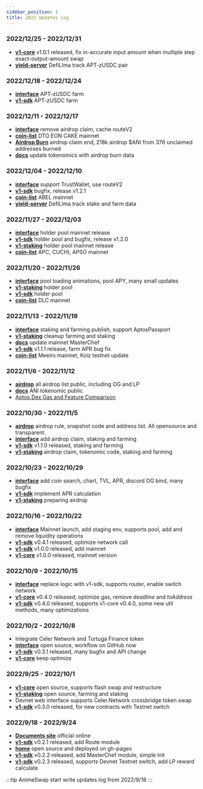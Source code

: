 ```yaml
---
sidebar_position: 1
title: 2022 Updates Log
---
```


### 2022/12/25 - 2022/12/31
* [**v1-core**](https://github.com/AnimeSwap/v1-core) v1.0.1 released, fix in-accurate input amount when multiple step exact-output-amount swap
* [**yield-server**](https://github.com/AnimeSwap/yield-server) DefiLlma track APT-zUSDC pair

### 2022/12/18 - 2022/12/24
* [**interface**](https://github.com/AnimeSwap/interface) APT-zUSDC farm
* [**v1-sdk**](https://github.com/AnimeSwap/v1-sdk) APT-zUSDC farm

### 2022/12/11 - 2022/12/17
* [**interface**](https://github.com/AnimeSwap/interface) remove airdrop claim, cache routeV2
* [**coin-list**](https://github.com/AnimeSwap/coin-list) DTO EON CAKE mainnet
* [**Airdrop Burn**](https://explorer.aptoslabs.com/txn/46993446/events) airdrop claim end, 218k airdrop $ANI from 376 unclaimed addresses burned
* [**docs**](https://github.com/AnimeSwap/docs) update tokenomics with airdrop burn data

### 2022/12/04 - 2022/12/10
* [**interface**](https://github.com/AnimeSwap/interface) support TrustWallet, use routeV2
* [**v1-sdk**](https://github.com/AnimeSwap/v1-sdk) bugfix, release v1.2.1
* [**coin-list**](https://github.com/AnimeSwap/coin-list) ABEL mainnet
* [**yield-server**](https://github.com/AnimeSwap/yield-server) DefiLlma track stake and farm data

### 2022/11/27 - 2022/12/03
* [**interface**](https://github.com/AnimeSwap/interface) holder pool mainnet release
* [**v1-sdk**](https://github.com/AnimeSwap/v1-sdk) holder pool and bugfix, release v1.2.0
* [**v1-staking**](https://github.com/AnimeSwap/v1-staking) holder pool mainnet release
* [**coin-list**](https://github.com/AnimeSwap/coin-list) APC, CUCHI, APSO mainnet

### 2022/11/20 - 2022/11/26
* [**interface**](https://github.com/AnimeSwap/interface) pool loading animations, pool APY, many small updates
* [**v1-staking**](https://github.com/AnimeSwap/v1-staking) holder pool
* [**v1-sdk**](https://github.com/AnimeSwap/v1-sdk) holder pool
* [**coin-list**](https://github.com/AnimeSwap/coin-list) DLC mainnet

### 2022/11/13 - 2022/11/19
* [**interface**](https://github.com/AnimeSwap/interface) staking and farming publish, support AptosPassport
* [**v1-staking**](https://github.com/AnimeSwap/v1-staking) cleanup farming and staking
* [**docs**](https://github.com/AnimeSwap/docs) update mainnet MasterChef
* [**v1-sdk**](https://github.com/AnimeSwap/v1-sdk) v1.1.1 release, farm APR bug fix
* [**coin-list**](https://github.com/AnimeSwap/coin-list) Meeiro mainnet, Koiz testnet update

### 2022/11/6 - 2022/11/12
* [**airdrop**](https://github.com/AnimeSwap/airdrop) all airdrop list public, including OG and LP
* [**docs**](https://github.com/AnimeSwap/docs) ANI tokenomic public
* [Aptos Dex Gas and Feature Comparison](https://docs.animeswap.org/blog/dex-comparison)

### 2022/10/30 - 2022/11/5
* [**airdrop**](https://github.com/AnimeSwap/airdrop) airdrop rule, snapshot code and address list. All opensource and transparent.
* [**interface**](https://github.com/AnimeSwap/interface) add airdrop claim, staking and farming
* [**v1-sdk**](https://github.com/AnimeSwap/v1-sdk) v1.1.0 released, staking and farming
* [**v1-staking**](https://github.com/AnimeSwap/v1-staking) airdrop claim, tokenomic code, staking and farming

### 2022/10/23 - 2022/10/29
* [**interface**](https://github.com/AnimeSwap/interface) add coin search, chart, TVL, APR, discord OG bind, many bugfix
* [**v1-sdk**](https://github.com/AnimeSwap/v1-sdk) implement APR calculation
* [**v1-staking**](https://github.com/AnimeSwap/v1-staking) preparing airdrop

### 2022/10/16 - 2022/10/22
* [**interface**](https://github.com/AnimeSwap/interface) Mainnet launch, add staging env, supports pool, add and remove liquidity operations 
* [**v1-sdk**](https://github.com/AnimeSwap/v1-sdk) v0.4.1 released, optimize network call
* [**v1-sdk**](https://github.com/AnimeSwap/v1-sdk) v1.0.0 released, add mainnet
* [**v1-core**](https://github.com/AnimeSwap/v1-core) v1.0.0 released, mainnet version

### 2022/10/9 - 2022/10/15
* [**interface**](https://github.com/AnimeSwap/interface) replace logic with v1-sdk, supports router, enable switch network
* [**v1-core**](https://github.com/AnimeSwap/v1-core) v0.4.0 released, optimize gas, remove *deadline* and *toAddress*
* [**v1-sdk**](https://github.com/AnimeSwap/v1-sdk) v0.4.0 released, supports v1-core v0.4.0, some new util methods, many optimizations

### 2022/10/2 - 2022/10/8
* Integrate Celer Network and Tortuga Finance token
* [**interface**](https://github.com/AnimeSwap/interface) open source, workflow on GitHub now
* [**v1-sdk**](https://github.com/AnimeSwap/v1-sdk) v0.3.1 released, many bugfix and API change
* [**v1-core**](https://github.com/AnimeSwap/v1-core) keep optimize

### 2022/9/25 - 2022/10/1
* [**v1-core**](https://github.com/AnimeSwap/v1-core) open source, supports flash swap and restructure
* [**v1-staking**](https://github.com/AnimeSwap/v1-staking) open source, farming and staking
* Devnet web interface supports Celer.Network crossbridge token swap
* [**v1-sdk**](https://github.com/AnimeSwap/v1-sdk) v0.3.0 released, for new contracts with Testnet switch

### 2022/9/18 - 2022/9/24

* [**Documents site**](https://docs.animeswap.org) official online
* [**v1-sdk**](https://github.com/AnimeSwap/v1-sdk) v0.2.1 released, add Route module
* [**home**](https://github.com/AnimeSwap/home) open source and deployed on gh-pages
* [**v1-sdk**](https://github.com/AnimeSwap/v1-sdk) v0.2.2 released, add MasterChef module, simple init
* [**v1-sdk**](https://github.com/AnimeSwap/v1-sdk) v0.2.3 released, supports Devnet Testnet switch, add LP reward calculate

:::tip
AnimeSwap start write updates log from 2022/9/18
:::
